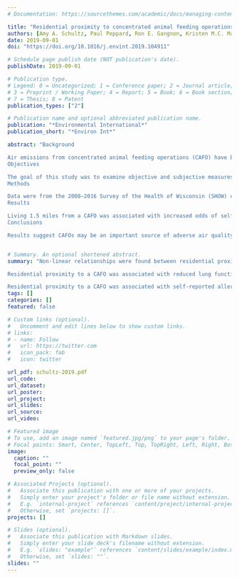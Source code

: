 ```yaml
---
# Documentation: https://sourcethemes.com/academic/docs/managing-content/

title: "Residential proximity to concentrated animal feeding operations and allergic and respiratory disease"
authors: [Amy A. Schultz, Paul Peppard, Ron E. Gangnon, Kristen M.C. Malecki]
date: 2019-09-01
doi: "https://doi.org/10.1016/j.envint.2019.104911"

# Schedule page publish date (NOT publication's date).
publishDate: 2019-09-01

# Publication type.
# Legend: 0 = Uncategorized; 1 = Conference paper; 2 = Journal article;
# 3 = Preprint / Working Paper; 4 = Report; 5 = Book; 6 = Book section;
# 7 = Thesis; 8 = Patent
publication_types: ["2"]

# Publication name and optional abbreviated publication name.
publication: "*Environmental International*"
publication_short: "*Environ Int*"

abstract: "Background

Air emissions from concentrated animal feeding operations (CAFO) have been associated with respiratory and allergic symptoms among farm workers, primarily on swine farms. Despite the increasing prevalence of CAFOs, few studies have assessed respiratory health implications among residents living near CAFOs and few have looked at the health impacts of dairy CAFOs.
Objectives

The goal of this study was to examine objective and subjective measures of respiratory and allergic health among rural residents living near dairy CAFOs in a general population living in the Upper Midwest of the United States.
Methods

Data were from the 2008–2016 Survey of the Health of Wisconsin (SHOW) cohort (n = 5338), a representative, population based sample of rural adults (age 18+). The association between distance to the nearest CAFO and the prevalence of self-reported physician-diagnosed allergies, asthma, episodes of asthma in the last 12 months, and asthma medication use was examined using logistic regression, adjusting for covariates and sampling design. Similarly, the association between distance to the nearest CAFO and lung function, measured using spirometry, was examined using multivariate linear regression. Restricted cubic splines accounted for nonlinear relationships between distance to the nearest CAFO and the aforementioned outcomes.
Results

Living 1.5 miles from a CAFO was associated with increased odds of self-reported nasal allergies (OR = 2.08; 95% CI: 1.38, 3.14), lung allergies (OR = 2.72; 95% CI: 1.59, 4.66), asthma (OR = 2.67; 95% CI: 1.39, 5.13), asthma medication (OR = 3.31; 95% CI: 1.65 6.62), and uncontrolled asthma, reported as an asthma episode in last 12 months (OR = 2.34; 95% CI: 1.11, 4.92) when compared to living 5 miles from a CAFO. Predicted FEV1 was 7.72% (95% CI: −14.63, −0.81) lower at a residential distance 1.5 miles from a CAFO when compared with a residence distance of 3 miles from a CAFO.
Conclusions

Results suggest CAFOs may be an important source of adverse air quality associated with reduced respiratory and allergic health among rural residents living in close proximity to a CAFO."


# Summary. An optional shortened abstract.
summary: "Non-linear relationships were found between residential proximity to a CAFO and measures of respiratory health and allergies. 

Residential proximity to a CAFO was associated with reduced lung function and self-reported asthma at distances within 3 miles-4 miles.

Residential proximity to a CAFO was associated with self-reported allergies including nasal and lung allergies."
tags: []
categories: []
featured: false

# Custom links (optional).
#   Uncomment and edit lines below to show custom links.
# links:
# - name: Follow
#   url: https://twitter.com
#   icon_pack: fab
#   icon: twitter

url_pdf: schultz-2019.pdf
url_code:
url_dataset:
url_poster:
url_project:
url_slides:
url_source:
url_video:

# Featured image
# To use, add an image named `featured.jpg/png` to your page's folder. 
# Focal points: Smart, Center, TopLeft, Top, TopRight, Left, Right, BottomLeft, Bottom, BottomRight.
image:
  caption: ""
  focal_point: ""
  preview_only: false 

# Associated Projects (optional).
#   Associate this publication with one or more of your projects.
#   Simply enter your project's folder or file name without extension.
#   E.g. `internal-project` references `content/project/internal-project/index.md`.
#   Otherwise, set `projects: []`.
projects: []

# Slides (optional).
#   Associate this publication with Markdown slides.
#   Simply enter your slide deck's filename without extension.
#   E.g. `slides: "example"` references `content/slides/example/index.md`.
#   Otherwise, set `slides: ""`.
slides: ""
---
```

